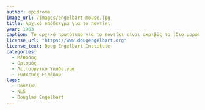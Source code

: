 ```yaml
---
author: epidrome
image_url: /images/engelbart-mouse.jpg
title: Αρχικό υπόδειγμα για το ποντίκι 
year: 1963
caption: Το αρχικό πρωτότυπο για το ποντίκι είναι ακριβώς το ίδιο μορφολογικά με τις αντίστοιχες συσκευές που παράγονται με μεγάλη επιτυχία πενήντα χρόνια μετά, αν και, φυσικά, έχουν βελτιωθεί πολλές επιμέρους λειτουργικές ιδιότητές του. Οι δύο τροχοί κύλισης δεν επιτρέπουν τη διαγώνια κίνηση, αλλά αυτό δεν είναι μεγάλο πρόβλημα, αφού η χρήση του εστιάζεται, κυρίως, στην επεξεργασία κειμένου. Η συσκευή αυτή είναι μια σημαντική καινοτομία γιατί διαφέρει σημαντικά από παρόμοιες συσκευές και γιατί επέτρεψε τη διεξαγωγή πειραμάτων, τα οποία απέδειξαν την υπεροχή του έναντι των εναλλακτικών συσκευών εισόδου. 
license_url: "https://www.dougengelbart.org"
license_text: Doug Engelbart Institute
categories:
  - Μέθοδος
  - Ορισμός  
  - Λειτουργικό Υπόδειγμα 
  - Συσκευές Εισόδου
tags:
  - Ποντίκι
  - NLS
  - Douglas Engelbart
---
```

